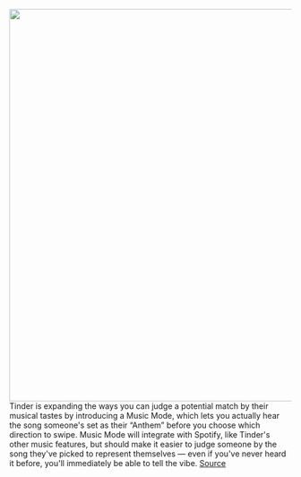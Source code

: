 <img src='https://cdn.vox-cdn.com/thumbor/61mxRgfCvNJjARrtgNPylC9KHXY=/0x0:1480x1080/1200x800/filters:focal(1061x411:1297x647)/cdn.vox-cdn.com/uploads/chorus_image/image/70249200/Music_Mode.0.png' width='700px' /><br/>
Tinder is expanding the ways you can judge a potential match by their musical tastes by introducing a Music Mode, which lets you actually hear the song someone's set as their “Anthem” before you choose which direction to swipe. Music Mode will integrate with Spotify, like Tinder's other music features, but should make it easier to judge someone by the song they've picked to represent themselves — even if you've never heard it before, you'll immediately be able to tell the vibe.
<a href='https://www.theverge.com/2021/12/9/22824594/tinder-anthem-music-mode-spotify-dating'> Source <a/>